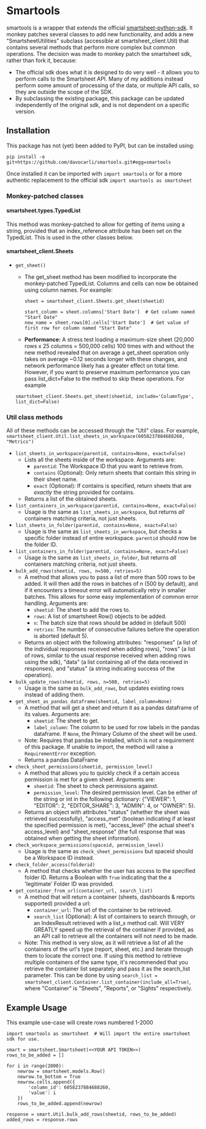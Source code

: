 # Smartools

smartools is a wrapper that extends the official [smartsheet-python-sdk]. It monkey patches several classes to add new functionality, and adds a new "SmartsheetUtilities" subclass (accessible at smartsheet_client.Util) that contains several methods that perform more complex but common operations. The decision was made to monkey patch the smartsheet sdk, rather than fork it, because:
- The official sdk does what it is designed to do very well - it allows you to perform calls to the Smartsheet API. Many of my additions instead perform some amount of processing of the data, or multiple API calls, so they are outside the scope of the SDK.
- By subclassing the existing package, this package can be updated independently of the original sdk, and is not dependent on a specific version.

## Installation
This package has not (yet) been added to PyPI, but can be installed using:
```
pip install -e git+https://github.com/davocarli/smartools.git#egg=smartools
```
Once installed it can be imported with `import smartools` or for a more authentic replacement to the official sdk `import smartools as smartsheet`

### Monkey-patched classes
#### smartsheet.types.TypedList
This method was monkey-patched to allow for getting of items using a string, provided that an index_reference attribute has been set on the TypedList. This is used in the other classes below.

#### smartsheet_client.Sheets
- `get_sheet()`
    - The get_sheet method has been modified to incorporate the monkey-patched TypedList. Columns and cells can now be obtained using column names. For example:
        ```
        sheet = smartsheet_client.Sheets.get_sheet(sheetid)
        
        start_column = sheet.columns['Start Date']  # Get column named "Start Date"
        new_name = sheet.rows[0].cells['Start Date']  # Get value of first row for column named "Start Date"
        ```
    - **Performance:** A stress test loading a maximum-size sheet (20,000 rows x 25 columns = 500,000 cells) 100 times with and without the new method revealed that on average a get_sheet operation only takes on average ~0.12 seconds longer with these changes, and network performance likely has a greater effect on total time. However, if you want to preserve maximum performance you can pass list_dict=False to the method to skip these operations. For example 
    
    `smartsheet_client.Sheets.get_sheet(sheetid, include='ColumnType', list_dict=False)`

### Util class methods
All of these methods can be accessed through the "Util" class. For example, `smartsheet_client.Util.list_sheets_in_workspace(6058237884688260, "Metrics")`
- `list_sheets_in_workspace(parentid, contains=None, exact=False)`
    - Lists all the sheets inside of the workspace. Arguments are:
        - `parentid`: The Workspace ID that you want to retrieve from.
        - `contains` (Optional): Only return sheets that contain this string in their sheet name.
        - `exact` (Optional): If contains is specified, return sheets that are *exactly* the string provided for contains.
    - Returns a list of the obtained sheets.
- `list_containers_in_workspace(parentid, contains=None, exact=False)`
    - Usage is the same as `list_sheets_in_workspace`, but returns *all* containers matching criteria, not just sheets.
- `list_sheets_in_folder(parentid, contains=None, exact=False)`
    - Usage is the same as `list_sheets_in_workspace`, but checks a specific folder instead of entire workspace. `parentid` should now be the folder ID.
- `list_containers_in_folder(parentid, contains=None, exact=False)`
    - Usage is the same as `list_sheets_in_folder`, but returns *all* containers matching criteria, not just sheets.
- `bulk_add_rows(sheetid, rows, n=500, retries=5)`
    - A method that allows you to pass a list of more than 500 rows to be added. It will then add the rows in batches of n (500 by default), and if it encounters a timeout error will automatically retry in smaller batches. This allows for some easy implementation of common error handling. Arguments are:
        - `sheetid`: The sheet to add the rows to.
        - `rows`: A list of smartsheet Row() objects to be added.
        - `n`: The batch size that rows should be added in (default 500)
        - `retries`: The number of consecutive failures before the operation is aborted (default 5).
    - Returns an object with the following attributes: "responses" (a list of the individual responses received when adding rows), "rows" (a list of rows, similar to the usual response received when adding rows using the sdk), "data" (a list containing all of the data received in responses), and "status" (a string indicating success of the operation).
- `bulk_update_rows(sheetid, rows, n=500, retries=5)`
    - Usage is the same as `bulk_add_rows`, but updates existing rows instead of adding them.
- `get_sheet_as_pandas_dataframe(sheetid, label_column=None)`
    - A method that will get a sheet and return it as a pandas dataframe of its values. Arguments are:
        - `sheetid`: The sheet to get.
        - `label_column`: The column to be used for row labels in the pandas dataframe. If `None`, the Primary Column of the sheet will be used.
    - Note: Requires that pandas be installed, which is *not* a requirement of this package. If unable to import, the method will raise a `RequirementError` exception.
    - Returns a pandas DataFrame
- `check_sheet_permissions(sheetid, permission_level)`
    - A method that allows you to quickly check if a certain access permission is met for a given sheet. Arguments are:
        - `sheetid`: The sheet to check permissions against.
        - `permission_level`: The desired permission level. Can be either of the string or int in the following dictionary: {"VIEWER": 1, "EDITOR": 2, "EDITOR_SHARE": 3, "ADMIN": 4, or "OWNER": 5}.
    - Returns an object with attributes "status" (whether the sheet was retrieved successfully), "access_met" (boolean indicating if at least the specified permission is met), "access_level" (the actual sheet's access_level) and "sheet_response" (the full response that was obtained when getting the sheet information).
- `check_workspace_permissions(spaceid, permission_level)`
    - Usage is the same as `check_sheet_permissions` but spaceid should be a Workspace ID instead.
- `check_folder_access(folderid)`
    - A method that checks whether the user has access to the specified folder ID. Returns a Boolean with `True` indicating that the a 'legitimate' Folder ID was provided.
- `get_container_from_url(container_url, search_list)`
    - A method that will return a container (sheets, dashboards & reports supported) provided a url:
        - `container_url`: The url of the container to be retrieved.
        - `search_list` (Optional): A list of containers to search through, or an IndexResult retrieved with a list_x method call. Will VERY GREATLY speed up the retrieval of the container if provided, as an API call to retrieve all the containers will not need to be made.
    - Note: This method is very slow, as it will retrieve a list of all the containers of the url's type (report, sheet, etc.) and iterate through them to locate the correct one. If using this method to retrieve multiple containers of the same type, it's recommended that you retrieve the container list separately and pass it as the search_list parameter. This can be done by using `search_list = smartsheet_client.Container.list_container(include_all=True)`, where "Container" is "Sheets", "Reports", or "Sights" respectively.

## Example Usage
This example use-case will create rows numbered 1-2000
```
import smartools as smartsheet  # Will import the entire smartsheet sdk for use.

smart = smartsheet.Smartsheet(<<YOUR API TOKEN>>)
rows_to_be_added = []

for i in range(2000):
    newrow = smartsheet.models.Row()
    newrow.to_bottom = True
    newrow.cells.append({
        'column_id': 6058237884688260,
        'value': i
    })
    rows_to_be_added.append(newrow)

response = smart.Util.bulk_add_rows(sheetid, rows_to_be_added)
added_rows = response.rows
```

   [smartsheet-python-sdk]: <https://github.com/smartsheet-platform/smartsheet-python-sdk>

